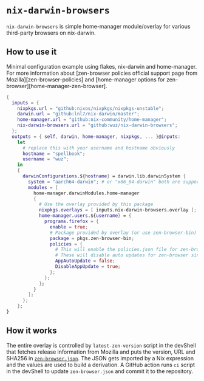 # `nix-darwin-browsers`

`nix-darwin-browsers` is simple home-manager module/overlay for various third-party browsers on nix-darwin.

## How to use it

Minimal configuration example using flakes, nix-darwin and home-manager. For more information about [zen-browser policies official support page from Mozilla][zen-browser-policies] and [home-manager options for zen-browser][home-manager-zen-browser].

```nix
{
  inputs = {
    nixpkgs.url = "github:nixos/nixpkgs/nixpkgs-unstable";
    darwin.url = "github:lnl7/nix-darwin/master";
    home-manager.url = "github:nix-community/home-manager";
    nix-darwin-browsers.url = "github:wuz/nix-darwin-browsers";
  };
  outputs = { self, darwin, home-manager, nixpkgs, ... }@inputs:
    let
      # replace this with your username and hostname obviously
      hostname = "spellbook";
      username = "wuz";
    in
    {
      darwinConfigurations.${hostname} = darwin.lib.darwinSystem {
        system = "aarch64-darwin"; # or "x86_64-darwin" both are supported
        modules = [
          home-manager.darwinModules.home-manager
          {
            # Use the overlay provided by this package
            nixpkgs.overlays = [ inputs.nix-darwin-browsers.overlay ];
            home-manager.users.${username} = {
              programs.firefox = {
                enable = true;
                # Package provided by overlay (or use zen-browser-bin)
                package = pkgs.zen-browser-bin;
                policies = {
                  # This will enable the policies.json file for zen-browser
                  # These will disable auto updates for zen-browser since it's managed by Nix
                  AppAutoUpdate = false;
                  DisableAppUpdate = true;
                };
              };
            };
          }
        ];
      };
    };
}
```

## How it works

The entire overlay is controlled by `latest-zen-version` script in the devShell that fetches release information from Mozilla and puts the version, URL and SHA256 in [`zen-browser.json`](./packages/zen-browser-bin/zen-browser.json). The JSON gets imported by a Nix expression and the values are used to build a derivation. A GitHub action runs `ci` script in the devShell to update `zen-browser.json` and commit it to the repository.

